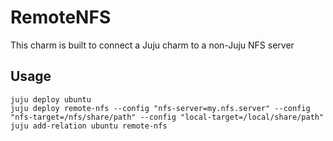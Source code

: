 # RemoteNFS

This charm is built to connect a Juju charm to a non-Juju NFS server

## Usage

```
juju deploy ubuntu
juju deploy remote-nfs --config "nfs-server=my.nfs.server" --config "nfs-target=/nfs/share/path" --config "local-target=/local/share/path"
juju add-relation ubuntu remote-nfs
```